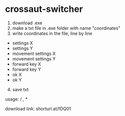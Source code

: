 # crossaut-switcher

1. download .exe
2. make a txt file in .exe folder with name "coordinates" 
3. write coordinates in the file, line by line
  - settings X
  - settings Y
  - movement settings X
  - movement settings Y
  - forward key X 
  - forward key Y
  - ok X 
  - ok Y 
4. save txt

usage: / , *


download link: shorturl.at/fDQ01
